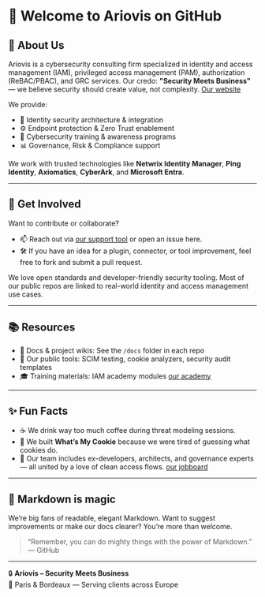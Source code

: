 # 👋 Welcome to Ariovis on GitHub

## 🚀 About Us

Ariovis is a cybersecurity consulting firm specialized in identity and access management (IAM), privileged access management (PAM), authorization (ReBAC/PBAC), and GRC services. Our credo: **"Security Meets Business"** — we believe security should create value, not complexity. [Our website](https://ariovis.fr)

We provide:
- 🔐 Identity security architecture & integration
- ⚙️ Endpoint protection & Zero Trust enablement
- 🧠 Cybersecurity training & awareness programs
- 📊 Governance, Risk & Compliance support

We work with trusted technologies like **Netwrix Identity Manager**, **Ping Identity**, **Axiomatics**, **CyberArk**, and **Microsoft Entra**.

---

## 🌱 Get Involved

Want to contribute or collaborate?
- 📫 Reach out via [our support tool](https://extranet.ariovis.fr) or open an issue here.
- 🛠️ If you have an idea for a plugin, connector, or tool improvement, feel free to fork and submit a pull request.

We love open standards and developer-friendly security tooling. Most of our public repos are linked to real-world identity and access management use cases.

---

## 📚 Resources

- 📄 Docs & project wikis: See the `/docs` folder in each repo
- 🧰 Our public tools: SCIM testing, cookie analyzers, security audit templates
- 🎓 Training materials: IAM academy modules [our academy](https://extranet.ariovis.fr)

---

## ✨ Fun Facts

- ☕ We drink way too much coffee during threat modeling sessions.
- 🍪 We built **What’s My Cookie** because we were tired of guessing what cookies do.
- 🎯 Our team includes ex-developers, architects, and governance experts — all united by a love of clean access flows.
[our jobboard](https://jobs.ariovis.fr)

---

## 🧙 Markdown is magic

We’re big fans of readable, elegant Markdown. Want to suggest improvements or make our docs clearer? You’re more than welcome.

> “Remember, you can do mighty things with the power of Markdown.”  
> — GitHub

---

🔒 **Ariovis – Security Meets Business**  
📍 Paris & Bordeaux — Serving clients across Europe

